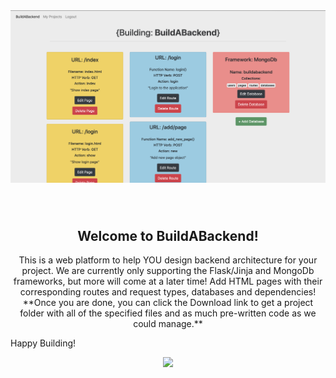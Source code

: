 <div align="center">
    <img alt="screenshot" src="docs/media/screenshot.png">
</div>

<div style="padding-top: 40px" align="center">
    <h2>Welcome to BuildABackend!</h2>
</div>
 
<p align="center">
This is a web platform to help YOU design backend architecture for your project. We are currently only supporting the Flask/Jinja and MongoDb frameworks, but more will come at a later time! Add HTML pages with their corresponding routes and request types, databases and dependencies! 
<br>
**Once you are done, you can click the Download link to get a project folder with all of the specified files and as much pre-written code as we could manage.**  

Happy Building!  
</p>

<p align="center">
  <a href="https://github.com/imthaghost/goclone/blob/master/LICENSE"><img src="https://img.shields.io/badge/License-MIT-yellow.svg"></a>
</p>
